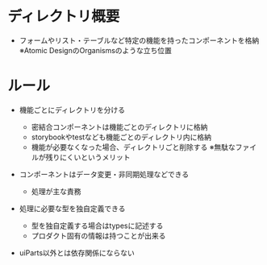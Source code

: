 # ディレクトリ概要

- フォームやリスト・テーブルなど特定の機能を持ったコンポーネントを格納
  ※Atomic DesignのOrganismsのような立ち位置

# ルール

- 機能ごとにディレクトリを分ける
  - 密結合コンポーネントは機能ごとのディレクトリに格納
  - storybookやtestなども機能ごとのディレクトリ内に格納
  - 機能が必要なくなった場合、ディレクトリごと削除する
    ※無駄なファイルが残りにくいというメリット

- コンポーネントはデータ変更・非同期処理などできる
  - 処理が主な責務

- 処理に必要な型を独自定義できる
  - 型を独自定義する場合はtypesに記述する
  - プロダクト固有の情報は持つことが出来る

- uiParts以外とは依存関係にならない